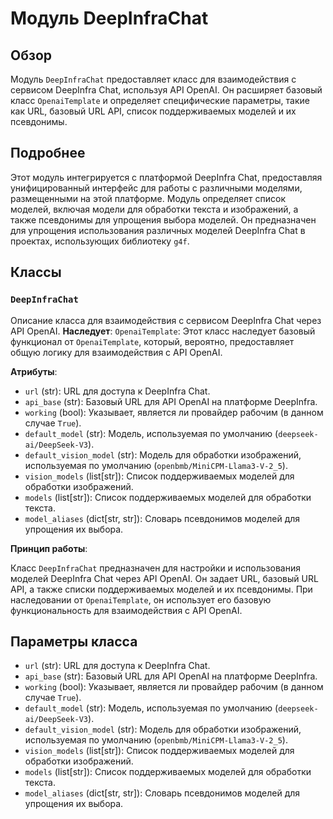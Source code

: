# Модуль DeepInfraChat
## Обзор

Модуль `DeepInfraChat` предоставляет класс для взаимодействия с сервисом DeepInfra Chat, используя API OpenAI. Он расширяет базовый класс `OpenaiTemplate` и определяет специфические параметры, такие как URL, базовый URL API, список поддерживаемых моделей и их псевдонимы.

## Подробнее

Этот модуль интегрируется с платформой DeepInfra Chat, предоставляя унифицированный интерфейс для работы с различными моделями, размещенными на этой платформе. Модуль определяет список моделей, включая модели для обработки текста и изображений, а также псевдонимы для упрощения выбора моделей. Он предназначен для упрощения использования различных моделей DeepInfra Chat в проектах, использующих библиотеку `g4f`.

## Классы

### `DeepInfraChat`
Описание класса для взаимодействия с сервисом DeepInfra Chat через API OpenAI.
**Наследует**:
    `OpenaiTemplate`: Этот класс наследует базовый функционал от `OpenaiTemplate`, который, вероятно, предоставляет общую логику для взаимодействия с API OpenAI.

**Атрибуты**:
- `url` (str): URL для доступа к DeepInfra Chat.
- `api_base` (str): Базовый URL для API OpenAI на платформе DeepInfra.
- `working` (bool): Указывает, является ли провайдер рабочим (в данном случае `True`).
- `default_model` (str): Модель, используемая по умолчанию (`deepseek-ai/DeepSeek-V3`).
- `default_vision_model` (str): Модель для обработки изображений, используемая по умолчанию (`openbmb/MiniCPM-Llama3-V-2_5`).
- `vision_models` (list[str]): Список поддерживаемых моделей для обработки изображений.
- `models` (list[str]): Список поддерживаемых моделей для обработки текста.
- `model_aliases` (dict[str, str]): Словарь псевдонимов моделей для упрощения их выбора.

**Принцип работы**:

Класс `DeepInfraChat` предназначен для настройки и использования моделей DeepInfra Chat через API OpenAI. Он задает URL, базовый URL API, а также списки поддерживаемых моделей и их псевдонимы. При наследовании от `OpenaiTemplate`, он использует его базовую функциональность для взаимодействия с API OpenAI.

## Параметры класса

- `url` (str): URL для доступа к DeepInfra Chat.
- `api_base` (str): Базовый URL для API OpenAI на платформе DeepInfra.
- `working` (bool): Указывает, является ли провайдер рабочим (в данном случае `True`).
- `default_model` (str): Модель, используемая по умолчанию (`deepseek-ai/DeepSeek-V3`).
- `default_vision_model` (str): Модель для обработки изображений, используемая по умолчанию (`openbmb/MiniCPM-Llama3-V-2_5`).
- `vision_models` (list[str]): Список поддерживаемых моделей для обработки изображений.
- `models` (list[str]): Список поддерживаемых моделей для обработки текста.
- `model_aliases` (dict[str, str]): Словарь псевдонимов моделей для упрощения их выбора.